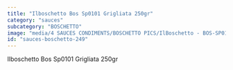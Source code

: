 ```yaml
---
title: "Ilboschetto Bos Sp0101 Grigliata 250gr"
category: "sauces"
subcategory: "BOSCHETTO"
image: "media/4 SAUCES CONDIMENTS/BOSCHETTO PICS/IlBoschetto - BOS-SP0101 Grigliata 250GR.png"
id: "sauces-boschetto-249"
---
```


Ilboschetto Bos Sp0101 Grigliata 250gr
